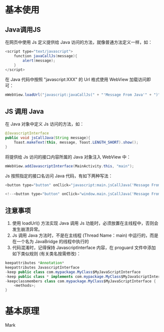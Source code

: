 # 基本使用

## Java调用JS

在网页中使用 Js 定义提供给 Java 访问的方法，就像普通方法定义一样，如：

```java
<script type="text/javascript">
    function javaCallJs(message){
        alert(message);
    }
</script>
```

在 Java 代码中按照 "javascript:XXX" 的 Url 格式使用 WebView 加载访问即可：

```java
mWebView.loadUrl("javascript:javaCallJs(" + "'Message From Java'" + ")");
```

## JS 调用 Java

在 Java 对象中定义 Js 访问的方法，如：

```java
@JavascriptInterface
public void jsCallJava(String message){
    Toast.makeText(this, message, Toast.LENGTH_SHORT).show();
}
```

将提供给 Js 访问的接口内容所属的 Java 对象注入 WebView 中：

```java
mWebView.addJavascriptInterface(MainActivity.this, "main");
```

Js 按照指定的接口名访问 Java 代码，有如下两种写法：

```java
<button type="button" onClick="javascript:main.jsCallJava('Message From Js')" >Js Call Java</button>

<!--<button type="button" onClick="window.main.jsCallJava('Message From Js')" >Js Call Java</button>-->
```

## 注意事项

1. 使用 loadUrl() 方法实现 Java 调用 Js 功能时，必须放置在主线程中，否则会发生崩溃异常。
2. Js 调用 Java 方法时，不是在主线程 (Thread Name：main) 中运行的，而是在一个名为 JavaBridge 的线程中执行的
3. 代码混淆时，记得保持 JavascriptInterface 内容，在 proguard 文件中添加如下类似规则 (有关类名按需修改)：

```java
keepattributes *Annotation*
keepattributes JavascriptInterface
-keep public class com.mypackage.MyClass$MyJavaScriptInterface
-keep public class * implements com.mypackage.MyClass$MyJavaScriptInterface
-keepclassmembers class com.mypackage.MyClass$MyJavaScriptInterface { 
    <methods>; 
}
```

# 基本原理

Mark